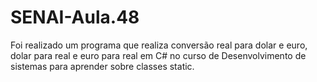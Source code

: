 # SENAI-Aula.48
<p>Foi realizado um programa que realiza conversão real para dolar e euro, dolar para real e euro para real em C# no curso de Desenvolvimento de sistemas para aprender sobre classes static. </p>
